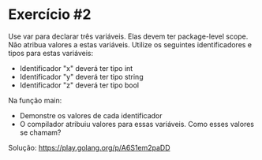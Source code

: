 # Exercício #2

Use var para declarar três variáveis. Elas devem ter package-level scope. Não atribua valores a estas variáveis. Utilize os seguintes identificadores e tipos para estas variáveis:
- Identificador "x" deverá ter tipo int
- Identificador "y" deverá ter tipo string
- Identificador "z" deverá ter tipo bool

Na função main:
- Demonstre os valores de cada identificador
- O compilador atribuiu valores para essas variáveis. Como esses valores se chamam?

Solução: https://play.golang.org/p/A6S1em2paDD